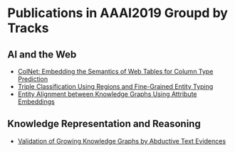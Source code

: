 # Publications in AAAI2019 Groupd by Tracks

## AI and the Web
- [ColNet: Embedding the Semantics of Web Tables for Column Type Prediction](./cjh_aaai2019/README.md)
- [Triple Classification Using Regions and Fine-Grained Entity Typing](./dwl_aaai2019/README.md)
- [Entity Alignment between Knowledge Graphs Using Attribute Embeddings](./tqz_aaai2019/README.md)

## Knowledge Representation and Reasoning
- [Validation of Growing Knowledge Graphs by Abductive Text Evidences](./dpw_aaai2019/README.md)
